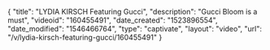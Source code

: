 {
    "title": "LYDIA KIRSCH Featuring Gucci",
    "description": "Gucci Bloom is a must",
    "videoid": "160455491",
    "date_created": "1523896554",
    "date_modified": "1546466764",
    "type": "captivate",
    "layout": "video",
    "url": "\/v\/lydia-kirsch-featuring-gucci\/160455491"
}